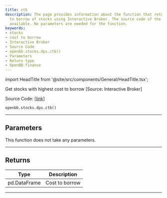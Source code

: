 ```yaml
---
title: ctb
description: The page provides information about the function that returns the cost
  to borrow of stocks using Interactive Broker. The source code of the function is
  available. No parameters are needed for the function.
keywords:
- stocks
- cost to borrow
- Interactive Broker
- Source Code
- openbb.stocks.dps.ctb()
- Parameters
- Return type
- OpenBB-finance
---
```


import HeadTitle from '@site/src/components/General/HeadTitle.tsx';

<HeadTitle title="stocks.dps.ctb - Reference | OpenBB SDK Docs" />

Get stocks with highest cost to borrow [Source: Interactive Broker]

Source Code: [[link](https://github.com/OpenBB-finance/OpenBBTerminal/tree/main/openbb_terminal/stocks/dark_pool_shorts/ibkr_model.py#L16)]

```python wordwrap
openbb.stocks.dps.ctb()
```

---

## Parameters

This function does not take any parameters.

---

## Returns

| Type | Description |
| ---- | ----------- |
| pd.DataFrame | Cost to borrow |
---

